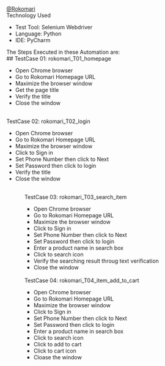 [@Rokomari](https://www.rokomari.com/book) <br>
Technology Used
<ul> 
<li>Test Tool: Selenium Webdriver</li>
<li>Language: Python</li>
<li>IDE: PyCharm</li>
</ul>
The Steps Executed in these Automation are: <br>
## 
TestCase 01: rokomari_T01_homepage
<ul>
  <li>Open Chrome browser</li>
  <li>Go to Rokomari Homepage URL</li>
  <li>Maximize the browser window</li>
  <li>Get the page title</li>
  <li>Verify the title</li>
  <li>Close the window</li>
 </ul> <br>
TestCase 02: rokomari_T02_login
<ul>
  <li>Open Chrome browser</li>
  <li>Go to Rokomari Homepage URL</li>
  <li>Maximize the browser window</li>
  <li>Click to Sign in</li>
  <li>Set Phone Number then click to Next</li>
  <li>Set Password then click to login</li>
  <li>Verify the title</li>
  <li>Close the window</li>
<ul> <br>
TestCase 03: rokomari_T03_search_item
<ul>
  <li>Open Chrome browser</li>
  <li>Go to Rokomari Homepage URL</li>
  <li>Maximize the browser window</li>
  <li>Click to Sign in</li>
  <li>Set Phone Number then click to Next</li>
  <li>Set Password then click to login</li>
  <li>Enter a product name in search box</li>
  <li>Click to search icon</li>
  <li>Verify the searching result throug text verification</li>
  <li>Close the window</li>
</ul> <br>
TestCase 04: rokomari_T04_item_add_to_cart
<ul>
  <li>Open Chrome browser</li>
  <li>Go to Rokomari Homepage URL</li>
  <li>Maximize the browser window</li>
  <li>Click to Sign in</li>
  <li>Set Phone Number then click to Next</li>
  <li>Set Password then click to login</li>
  <li>Enter a product name in search box</li>
  <li>Click to search icon</li>
  <li>Click to add to cart</li>
  <li>Click to cart icon</li>
  <li>Cloase the window</li>
</ul>
